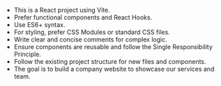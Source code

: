 <!-- Use this file to provide workspace-specific custom instructions to Copilot. For more details, visit https://code.visualstudio.com/docs/copilot/copilot-customization#_use-a-githubcopilotinstructionsmd-file -->

- This is a React project using Vite.
- Prefer functional components and React Hooks.
- Use ES6+ syntax.
- For styling, prefer CSS Modules or standard CSS files.
- Write clear and concise comments for complex logic.
- Ensure components are reusable and follow the Single Responsibility Principle.
- Follow the existing project structure for new files and components.
- The goal is to build a company website to showcase our services and team.

